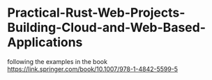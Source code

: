 # Practical-Rust-Web-Projects-Building-Cloud-and-Web-Based-Applications
following the examples in the book https://link.springer.com/book/10.1007/978-1-4842-5599-5
